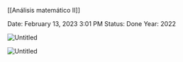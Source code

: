 [[Análisis matemático II]]

Date: February 13, 2023 3:01 PM
Status: Done
Year: 2022

![Untitled](_private/Images/Continuidad%20en%20función%20de%20dos%20variables/Untitled.png)

![Untitled](_private/Images/Continuidad%20en%20función%20de%20dos%20variables/Untitled%201.png)